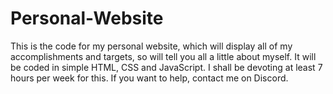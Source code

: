 # Personal-Website
This is the code for my personal website, which will display all of my accomplishments and targets, so will tell you all a little about myself. It will be coded in simple HTML, CSS and JavaScript. I shall be devoting at least 7 hours per week for this. If you want to help, contact me on Discord. 
